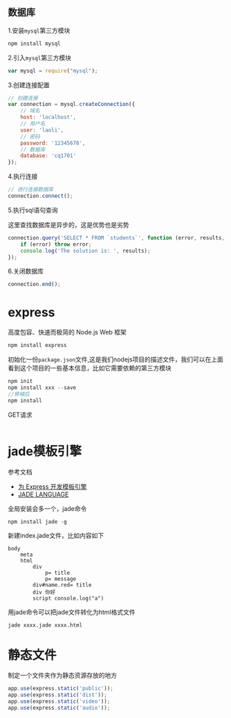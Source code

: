 ## 数据库

1.安装`mysql`第三方模块

```bash
npm install mysql
```

2.引入`mysql`第三方模块
```js
var mysql = require("mysql");
```

3.创建连接配置
```js
// 创建连接
var connection = mysql.createConnection({
    // 域名
    host: 'localhost',
    // 用户名
    user: 'laoli',
    // 密码
    password: '12345678',
    // 数据库
    database: 'cq1701'
});
```

4.执行连接

```js
// 进行连接数据库
connection.connect();
```

5.执行sql语句查询

这里查找数据库是异步的，这是优势也是劣势
```js
connection.query('SELECT * FROM `students`', function (error, results, fields) {
    if (error) throw error;
    console.log('The solution is: ', results);
});
```

6.关闭数据库

```js
connection.end();
```

# express

高度包容、快速而极简的 Node.js Web 框架
```js
npm install express
```

初始化一份`package.json`文件,这是我们nodejs项目的描述文件，我们可以在上面看到这个项目的一些基本信息，比如它需要依赖的第三方模块

```js
npm init
npm install xxx --save
//移植后
npm install
```

GET请求
```js

```

# jade模板引擎

参考文档
- [为 Express 开发模板引擎](http://expressjs.com/zh-cn/advanced/developing-template-engines.html)
- [JADE LANGUAGE](http://jade-lang.com/)

全局安装会多一个，jade命令
```js
npm install jade -g
```
新建index.jade文件，比如内容如下
```jade
body
    meta
    html
        div
            p= title
            p= message
        div#name.red= title
        div 你好
        script console.log("a")
```
用jade命令可以把jade文件转化为html格式文件
```jade
jade xxxx.jade xxxx.html
```

# 静态文件

制定一个文件夹作为静态资源存放的地方
```js
app.use(express.static('public'));
app.use(express.static('dist'));
app.use(express.static('video'));
app.use(express.static('audio'));
```